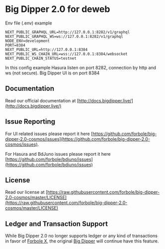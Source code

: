 # Big Dipper 2.0 for deweb

Env file (.env) example
```
NEXT_PUBLIC_GRAPHQL_URL=http://127.0.0.1:8282/v1/graphql
NEXT_PUBLIC_GRAPHQL_WS=ws://127.0.0.1:8282/v1/graphql
NODE_ENV=development
PORT=8384
NEXT_PUBLIC_URL=http://127.0.0.1:8384
NEXT_PUBLIC_WS_CHAIN_URL=wss://127.0.0.1:8384/websocket
NEXT_PUBLIC_CHAIN_STATUS=testnet
```

In this config example Hasura listen on port 8282, connection by http and ws (not secure). 
Big Dipper UI is on port 8384

## Documentation
Read our official documentation at [http://docs.bigdipper.live/](http://docs.bigdipper.live/)

## Issue Reporting
For UI related issues please report it here [https://github.com/forbole/big-dipper-2.0-cosmos/issues](https://github.com/forbole/big-dipper-2.0-cosmos/issues).

For Hasura and BdJuno issues please report it here [https://github.com/forbole/bdjuno/issues](https://github.com/forbole/bdjuno/issues)

## License
Read our license at [https://raw.githubusercontent.com/forbole/big-dipper-2.0-cosmos/master/LICENSE](https://raw.githubusercontent.com/forbole/big-dipper-2.0-cosmos/master/LICENSE)

## Ledger and Transaction Support
While Big Dipper 2.0 no longer supports ledger or any kind of transactions in favor of [Forbole X](https://github.com/forbole/forbole-x), the original [Big Dipper](https://github.com/forbole/big-dipper) will continue have this feature.
